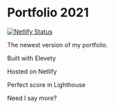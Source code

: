 # Portfolio 2021

[![Netlify Status](https://api.netlify.com/api/v1/badges/c66f0ec1-12bc-4355-a1b9-c6e7cc8533d2/deploy-status)](https://app.netlify.com/sites/musing-stonebraker-c68932/deploys)

The newest version of my portfolio. 

Built with Elevety

Hosted on Netlify

Perfect score in Lighthouse

Need I say more?